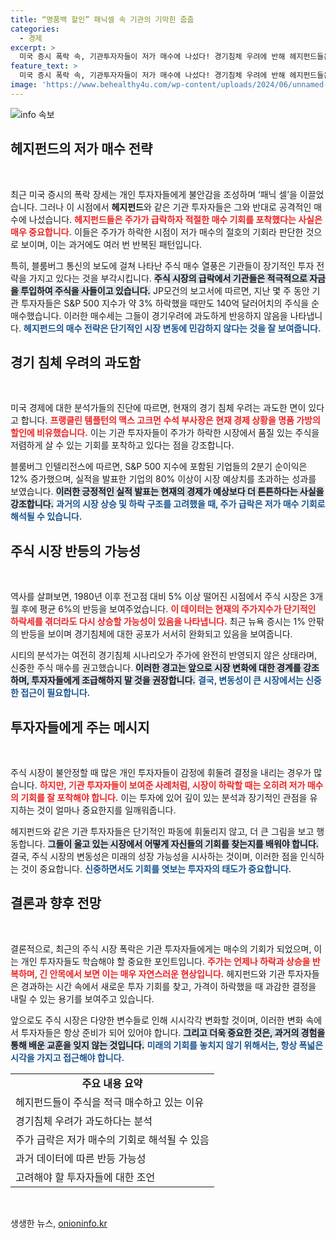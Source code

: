 ```yaml
---
title: “명품백 할인” 패닉셀 속 기관의 기막힌 줍줍
categories:
  - 경제
excerpt: >
  미국 증시 폭락 속, 기관투자자들이 저가 매수에 나섰다! 경기침체 우려에 반해 헤지펀드들은 공격적으로 주식을 사들이며 기회를 노리고 있다. 주가 급락은 과거에도 큰 수익의 발판이 되었던 현상, 과연 이번에는?
feature_text: >
  미국 증시 폭락 속, 기관투자자들이 저가 매수에 나섰다! 경기침체 우려에 반해 헤지펀드들은 공격적으로 주식을 사들이며 기회를 노리고 있다. 주가 급락은 과거에도 큰 수익의 발판이 되었던 현상, 과연 이번에는?
image: 'https://www.behealthy4u.com/wp-content/uploads/2024/06/unnamed-file.png'
---
```


<p><img src="https://www.behealthy4u.com/wp-content/uploads/2024/06/unnamed-file.png" alt="info 속보" /></p>

<h2 data-ke-size="size26">헤지펀드의 저가 매수 전략</h2>

<p data-ke-size="size16">&nbsp;</p>

<p>최근 미국 증시의 폭락 장세는 개인 투자자들에게 불안감을 조성하며 ‘패닉 셀’을 이끌었습니다. 그러나 이 시점에서 <strong>헤지펀드</strong>와 같은 기관 투자자들은 그와 반대로 공격적인 매수에 나섰습니다. <b><span style="color: #ee2323;">헤지펀드들은 주가가 급락하자 적절한 매수 기회를 포착했다는 사실은 매우 중요합니다.</span></b> 이들은 주가가 하락한 시점이 저가 매수의 절호의 기회라 판단한 것으로 보이며, 이는 과거에도 여러 번 반복된 패턴입니다.</p>

<p>특히, 블룸버그 통신의 보도에 걸쳐 나타난 주식 매수 열풍은 기관들이 장기적인 투자 전략을 가지고 있다는 것을 부각시킵니다. <b><span style="background-color: #21538527;">주식 시장의 급락에서 기관들은 적극적으로 자금을 투입하여 주식을 사들이고 있습니다.</span></b> JP모건의 보고서에 따르면, 지난 몇 주 동안 기관 투자자들은 S&amp;P 500 지수가 약 3% 하락했을 때만도 140억 달러어치의 주식을 순매수했습니다. 이러한 매수세는 그들이 경기우려에 과도하게 반응하지 않음을 나타냅니다. <b><span style="color: #1a5490;">헤지펀드의 매수 전략은 단기적인 시장 변동에 민감하지 않다는 것을 잘 보여줍니다.</span></b></p>

<h2 data-ke-size="size26">경기 침체 우려의 과도함</h2>

<p data-ke-size="size16">&nbsp;</p>

<p>미국 경제에 대한 분석가들의 진단에 따르면, 현재의 경기 침체 우려는 과도한 면이 있다고 합니다. <b><span style="color: #ee2323;">프랭클린 템플턴의 맥스 고크먼 수석 부사장은 현재 경제 상황을 명품 가방의 할인에 비유했습니다.</span></b> 이는 기관 투자자들이 주가가 하락한 시장에서 품질 있는 주식을 저렴하게 살 수 있는 기회를 포착하고 있다는 점을 강조합니다.</p>

<p>블룸버그 인텔리전스에 따르면, S&amp;P 500 지수에 포함된 기업들의 2분기 순이익은 12% 증가했으며, 실적을 발표한 기업의 80% 이상이 시장 예상치를 초과하는 성과를 보였습니다. <b><span style="background-color: #21538527;">이러한 긍정적인 실적 발표는 현재의 경제가 예상보다 더 튼튼하다는 사실을 강조합니다.</span></b> <b><span style="color: #1a5490;">과거의 시장 상승 및 하락 구조를 고려했을 때, 주가 급락은 저가 매수 기회로 해석될 수 있습니다.</span></b></p>

<h2 data-ke-size="size26">주식 시장 반등의 가능성</h2>

<p data-ke-size="size16">&nbsp;</p>

<p>역사를 살펴보면, 1980년 이후 전고점 대비 5% 이상 떨어진 시점에서 주식 시장은 3개월 후에 평균 6%의 반등을 보여주었습니다. <b><span style="color: #ee2323;">이 데이터는 현재의 주가지수가 단기적인 하락세를 겪더라도 다시 상승할 가능성이 있음을 나타냅니다.</span></b> 최근 뉴욕 증시는 1% 안팎의 반등을 보이며 경기침체에 대한 공포가 서서히 완화되고 있음을 보여줍니다.</p>

<p>시티의 분석가는 여전히 경기침체 시나리오가 주가에 완전히 반영되지 않은 상태라며, 신중한 주식 매수를 권고했습니다. <b><span style="background-color: #21538527;">이러한 경고는 앞으로 시장 변화에 대한 경계를 강조하며, 투자자들에게 조급해하지 말 것을 권장합니다.</span></b> <b><span style="color: #1a5490;">결국, 변동성이 큰 시장에서는 신중한 접근이 필요합니다.</span></b></p>

<h2 data-ke-size="size26">투자자들에게 주는 메시지</h2>

<p data-ke-size="size16">&nbsp;</p>

<p>주식 시장이 불안정할 때 많은 개인 투자자들이 감정에 휘둘려 결정을 내리는 경우가 많습니다. <b><span style="color: #ee2323;">하지만, 기관 투자자들이 보여준 사례처럼, 시장이 하락할 때는 오히려 저가 매수의 기회를 잘 포착해야 합니다.</span></b> 이는 투자에 있어 깊이 있는 분석과 장기적인 관점을 유지하는 것이 얼마나 중요한지를 일깨워줍니다.</p>

<p>헤지펀드와 같은 기관 투자자들은 단기적인 파동에 휘둘리지 않고, 더 큰 그림을 보고 행동합니다. <b><span style="background-color: #21538527;">그들이 울고 있는 시장에서 어떻게 자신들의 기회를 찾는지를 배워야 합니다.</span></b> 결국, 주식 시장의 변동성은 미래의 성장 가능성을 시사하는 것이며, 이러한 점을 인식하는 것이 중요합니다. <b><span style="color: #1a5490;">신중하면서도 기회를 엿보는 투자자의 태도가 중요합니다.</span></b></p>

<h2 data-ke-size="size26">결론과 향후 전망</h2>

<p data-ke-size="size16">&nbsp;</p>

<p>결론적으로, 최근의 주식 시장 폭락은 기관 투자자들에게는 매수의 기회가 되었으며, 이는 개인 투자자들도 학습해야 할 중요한 포인트입니다. <b><span style="color: #ee2323;">주가는 언제나 하락과 상승을 반복하며, 긴 안목에서 보면 이는 매우 자연스러운 현상입니다.</span></b> 헤지펀드와 기관 투자자들은 경과하는 시간 속에서 새로운 투자 기회를 찾고, 가격이 하락했을 때 과감한 결정을 내릴 수 있는 용기를 보여주고 있습니다.</p>

<p>앞으로도 주식 시장은 다양한 변수들로 인해 시시각각 변화할 것이며, 이러한 변화 속에서 투자자들은 항상 준비가 되어 있어야 합니다. <b><span style="background-color: #21538527;">그리고 더욱 중요한 것은, 과거의 경험을 통해 배운 교훈을 잊지 않는 것입니다.</span></b> <b><span style="color: #1a5490;">미래의 기회를 놓치지 않기 위해서는, 항상 폭넓은 시각을 가지고 접근해야 합니다.</span></b> </p>

<table>
<tr>
<td style="text-align: center; height: 17px;"><b>주요 내용 요약</b></td>
</tr>
<tr>
<td style="text-align: left; height: 17px;">헤지펀드들이 주식을 적극 매수하고 있는 이유</td>
</tr>
<tr>
<td style="text-align: left; height: 17px;">경기침체 우려가 과도하다는 분석</td>
</tr>
<tr>
<td style="text-align: left; height: 17px;">주가 급락은 저가 매수의 기회로 해석될 수 있음</td>
</tr>
<tr>
<td style="text-align: left; height: 17px;">과거 데이터에 따른 반등 가능성</td>
</tr>
<tr>
<td style="text-align: left; height: 17px;">고려해야 할 투자자들에 대한 조언</td>
</tr>
</table>

<p data-ke-size="size16">&nbsp;</p>
생생한 뉴스, <a href="https://onioninfo.kr" rel="dofollow">onioninfo.kr</a>


